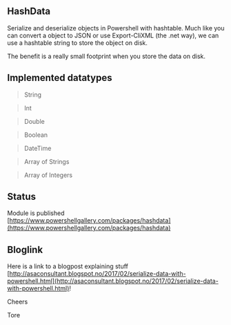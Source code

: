 ## HashData

Serialize and deserialize objects in Powershell with hashtable. Much like you can convert a object to JSON or use Export-CliXML (the .net way), 
we can use a hashtable string to store the object on disk.

The benefit is a really small footprint when you store the data on disk. 


## Implemented datatypes

> String

> Int

> Double

> Boolean

> DateTime

> Array of Strings

> Array of Integers


## Status

Module is published [https://www.powershellgallery.com/packages/hashdata](https://www.powershellgallery.com/packages/hashdata)


## Bloglink

Here is a link to a blogpost explaining stuff [http://asaconsultant.blogspot.no/2017/02/serialize-data-with-powershell.html](http://asaconsultant.blogspot.no/2017/02/serialize-data-with-powershell.html)!

Cheers

Tore